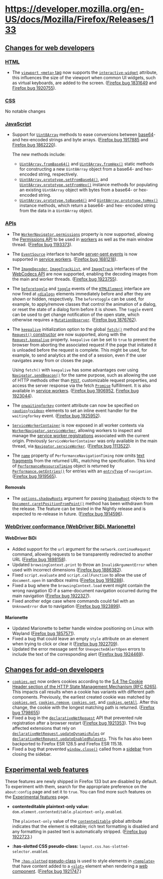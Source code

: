 # https://developer.mozilla.org/en-US/docs/Mozilla/Firefox/Releases/133

## [Changes for web developers](#changes_for_web_developers)

### [HTML](#html)

*   The [`viewport <meta>` tag](https://developer.mozilla.org/en-US/docs/Web/HTML/Guides/Viewport_meta_element) now supports the [`interactive-widget`](https://developer.mozilla.org/en-US/docs/Web/HTML/Guides/Viewport_meta_element#the_effect_of_interactive_ui_widgets) attribute, this influences the size of the viewport when common UI widgets, such as virtual keyboards, are added to the screen. ([Firefox bug 1831649](https://bugzil.la/1831649) and [Firefox bug 1920755](https://bugzil.la/1920755)).

### [CSS](#css)

No notable changes

### [JavaScript](#javascript)

*   Support for [`Uint8Array`](https://developer.mozilla.org/en-US/docs/Web/JavaScript/Reference/Global_Objects/Uint8Array) methods to ease conversions between [base64](https://developer.mozilla.org/en-US/docs/Glossary/Base64)\- and hex-encoded strings and byte arrays. ([Firefox bug 1917885](https://bugzil.la/1917885) and [Firefox bug 1862220](https://bugzil.la/1862220)).
    
    The new methods include:
    
    *   [`Uint8Array.fromBase64()`](https://developer.mozilla.org/en-US/docs/Web/JavaScript/Reference/Global_Objects/Uint8Array/fromBase64) and [`Uint8Array.fromHex()`](https://developer.mozilla.org/en-US/docs/Web/JavaScript/Reference/Global_Objects/Uint8Array/fromHex) static methods for constructing a new `Uint8Array` object from a base64- and hex-encoded string, respectively.
    *   [`Uint8Array.prototype.setFromBase64()`](https://developer.mozilla.org/en-US/docs/Web/JavaScript/Reference/Global_Objects/Uint8Array/setFromBase64), and [`Uint8Array.prototype.setFromHex()`](https://developer.mozilla.org/en-US/docs/Web/JavaScript/Reference/Global_Objects/Uint8Array/setFromHex) instance methods for populating an existing `Uint8Array` object with bytes from a base64- or hex-encoded string.
    *   [`Uint8Array.prototype.toBase64()`](https://developer.mozilla.org/en-US/docs/Web/JavaScript/Reference/Global_Objects/Uint8Array/toBase64) and [`Uint8Array.prototype.toHex()`](https://developer.mozilla.org/en-US/docs/Web/JavaScript/Reference/Global_Objects/Uint8Array/toHex) instance methods, which return a base64- and hex- encoded string from the data in a `Uint8Array` object.

### [APIs](#apis)

*   The [`WorkerNavigator.permissions`](https://developer.mozilla.org/en-US/docs/Web/API/WorkerNavigator/permissions) property is now supported, allowing the [Permissions API](https://developer.mozilla.org/en-US/docs/Web/API/Permissions_API) to be used in [workers](https://developer.mozilla.org/en-US/docs/Web/API/Web_Workers_API) as well as the main window thread. ([Firefox bug 1193373](https://bugzil.la/1193373)).
    
*   The [`EventSource`](https://developer.mozilla.org/en-US/docs/Web/API/EventSource) interface to handle [server-sent events](https://developer.mozilla.org/en-US/docs/Web/API/Server-sent_events) is now supported in [service workers](https://developer.mozilla.org/en-US/docs/Web/API/Service_Worker_API). ([Firefox bug 1681218](https://bugzil.la/1681218)).
    
*   The [`ImageDecoder`](https://developer.mozilla.org/en-US/docs/Web/API/ImageDecoder), [`ImageTrackList`](https://developer.mozilla.org/en-US/docs/Web/API/ImageTrackList), and [`ImageTrack`](https://developer.mozilla.org/en-US/docs/Web/API/ImageTrack) interfaces of the [WebCodecs API](https://developer.mozilla.org/en-US/docs/Web/API/WebCodecs_API) are now supported, enabling the decoding images from the main and worker threads. ([Firefox bug 1923755](https://bugzil.la/1923755)).
    
*   The [`beforetoggle`](https://developer.mozilla.org/en-US/docs/Web/API/HTMLElement/beforetoggle_event) and [`toggle`](https://developer.mozilla.org/en-US/docs/Web/API/HTMLElement/toggle_event) events of the [`HTMLElement`](https://developer.mozilla.org/en-US/docs/Web/API/HTMLElement) interface are now fired at [`<dialog>`](https://developer.mozilla.org/en-US/docs/Web/HTML/Reference/Elements/dialog) elements immediately before and after they are shown or hidden, respectively. The `beforetoggle` can be used, for example, to apply/remove classes that control the animation of a dialog, or reset the state of a dialog form before it is shown. The `toggle` event can be used to get change notification of the open state, which otherwise requires a [`MutationObserver`](https://developer.mozilla.org/en-US/docs/Web/API/MutationObserver). ([Firefox bug 1876762](https://bugzil.la/1876762)).
    
*   The [`keepalive`](https://developer.mozilla.org/en-US/docs/Web/API/RequestInit#keepalive) initialization option to the global [`fetch()`](https://developer.mozilla.org/en-US/docs/Web/API/Window/fetch "fetch()") method and the [`Request()` constructor](https://developer.mozilla.org/en-US/docs/Web/API/Request/Request#options) are now supported, along with the [`Request.keepalive`](https://developer.mozilla.org/en-US/docs/Web/API/Request/keepalive) property. `keepalive` can be set to `true` to prevent the browser from aborting the associated request if the page that initiated it is unloaded before the request is complete. This might be used, for example, to send analytics at the end of a session, even if the user navigates away from or closes the page.
    
    Using `fetch()` with `keepalive` has some advantages over using [`Navigator.sendBeacon()`](https://developer.mozilla.org/en-US/docs/Web/API/Navigator/sendBeacon) for the same purpose, such as allowing the use of HTTP methods other than [`POST`](https://developer.mozilla.org/en-US/docs/Web/HTTP/Reference/Methods/POST), customizable request properties, and access the server response via the fetch [`Promise`](https://developer.mozilla.org/en-US/docs/Web/JavaScript/Reference/Global_Objects/Promise) fulfillment. It is also available in [service workers](https://developer.mozilla.org/en-US/docs/Web/API/Service_Worker_API). ([Firefox bug 1906952](https://bugzil.la/1906952), [Firefox bug 1923044](https://bugzil.la/1923044)).
    
*   The [`onwaitingforkey`](https://developer.mozilla.org/en-US/docs/Web/API/HTMLMediaElement/waitingforkey_event) content attribute can now be specified on [`<audio>`](https://developer.mozilla.org/en-US/docs/Web/HTML/Reference/Elements/audio)/[`<video>`](https://developer.mozilla.org/en-US/docs/Web/HTML/Reference/Elements/video) elements to set an inline event handler for the `waitingforkey` event. ([Firefox bug 1925952](https://bugzil.la/1925952)).
    
*   [`ServiceWorkerContainer`](https://developer.mozilla.org/en-US/docs/Web/API/ServiceWorkerContainer) is now exposed in all worker contexts via [`WorkerNavigator.serviceWorker`](https://developer.mozilla.org/en-US/docs/Web/API/WorkerNavigator/serviceWorker), allowing workers to inspect and manage the [service worker registrations](https://developer.mozilla.org/en-US/docs/Web/API/ServiceWorkerRegistration "service worker registrations") associated with the current origin. Previously `ServiceWorkerContainer` was only available in the main thread, via [`Navigator.serviceWorker`](https://developer.mozilla.org/en-US/docs/Web/API/Navigator/serviceWorker). ([Firefox bug 1113522](https://bugzil.la/1113522)).
    
*   The [`name`](https://developer.mozilla.org/en-US/docs/Web/API/PerformanceNavigationTiming#performanceentry.name) property of `PerformanceNavigationTiming` now omits [text fragments](https://developer.mozilla.org/en-US/docs/Web/URI/Reference/Fragment/Text_fragments) from the returned URL, matching the specification. This kind of [`PerformanceResourceTiming`](https://developer.mozilla.org/en-US/docs/Web/API/PerformanceResourceTiming) object is returned by [`Performance.getEntries()`](https://developer.mozilla.org/en-US/docs/Web/API/Performance/getEntries) for entries with an [`entryType`](https://developer.mozilla.org/en-US/docs/Web/API/PerformanceEntry/entryType "entryType") of `navigation`. ([Firefox bug 1919565](https://bugzil.la/1919565)).
    

#### Removals

*   The [`options.shadowRoots`](https://developer.mozilla.org/en-US/docs/Web/API/Document/caretPositionFromPoint#shadowroots) argument for passing [`ShadowRoot`](https://developer.mozilla.org/en-US/docs/Web/API/ShadowRoot) objects to the [`Document.caretPositionFromPoint()`](https://developer.mozilla.org/en-US/docs/Web/API/Document/caretPositionFromPoint) method has been withdrawn from the release. The feature can be tested in the Nightly release and is expected to re-release in future. ([Firefox bug 1914596](https://bugzil.la/1914596)).

### [WebDriver conformance (WebDriver BiDi, Marionette)](#webdriver_conformance_webdriver_bidi_marionette)

#### WebDriver BiDi

*   Added support for the `url` argument for the `network.continueRequest` command, allowing requests to be transparently redirected to another URL ([Firefox bug 1898158](https://bugzil.la/1898158)).
*   Updated `browsingContext.print` to throw an `InvalidArgumentError` when used with incorrect dimensions ([Firefox bug 1886382](https://bugzil.la/1886382)).
*   Fixed `script.evaluate` and `script.callFunction` to allow the use of `document.open` in sandbox realms ([Firefox bug 1918288](https://bugzil.la/1918288)).
*   Fixed a bug where the `browsingContext.load` event might contain the wrong navigation ID if a same-document navigation occurred during the main navigation ([Firefox bug 1922327](https://bugzil.la/1922327)).
*   Fixed another edge case where commands could fail with an `UnknownError` due to navigation ([Firefox bug 1923899](https://bugzil.la/1923899)).

#### Marionette

*   Updated Marionette to better handle window positioning on Linux with Wayland ([Firefox bug 1857571](https://bugzil.la/1857571)).
*   Fixed a bug that could leave an empty `style` attribute on an element when trying to click or clear it ([Firefox bug 1922709](https://bugzil.la/1922709)).
*   Updated the error message sent for `UnexpectedAlertOpen` errors to include the text of the corresponding alert ([Firefox bug 1924469](https://bugzil.la/1924469)).

## [Changes for add-on developers](#changes_for_add-on_developers)

*   [`cookies.get`](https://developer.mozilla.org/en-US/docs/Mozilla/Add-ons/WebExtensions/API/cookies/get) now orders cookies according to the [5.4 The Cookie Header section of the HTTP State Management Mechanism (RFC 6265)](https://datatracker.ietf.org/doc/html/rfc6265#section-5.4). This impacts call results when a cookie has variants with different path components. Previously, the earliest created cookie was matched by [`cookies.get`](https://developer.mozilla.org/en-US/docs/Mozilla/Add-ons/WebExtensions/API/cookies/get), [`cookies.remove`](https://developer.mozilla.org/en-US/docs/Mozilla/Add-ons/WebExtensions/API/cookies/remove), [`cookies.set`](https://developer.mozilla.org/en-US/docs/Mozilla/Add-ons/WebExtensions/API/cookies/set), and [`cookies.getAll`](https://developer.mozilla.org/en-US/docs/Mozilla/Add-ons/WebExtensions/API/cookies/getAll). After this change, the cookie with the longest matching path is returned. ([Firefox bug 1798655](https://bugzil.la/1798655))
*   Fixed a bug in the [`declarativeNetRequest`](https://developer.mozilla.org/en-US/docs/Mozilla/Add-ons/WebExtensions/API/declarativeNetRequest) API that prevented rule registration after a browser restart ([Firefox bug 1921353](https://bugzil.la/1921353)). This bug affected extensions that rely on [`declarativeNetRequest.updateDynamicRules`](https://developer.mozilla.org/en-US/docs/Mozilla/Add-ons/WebExtensions/API/declarativeNetRequest/updateDynamicRules) or [`declarativeNetRequest.updateEnabledRulesets`](https://developer.mozilla.org/en-US/docs/Mozilla/Add-ons/WebExtensions/API/declarativeNetRequest/updateEnabledRulesets). This fix has also been backported to Firefox ESR 128.5 and Firefox ESR 115.18.
*   Fixed a bug that prevented [`window.close()`](https://developer.mozilla.org/en-US/docs/Web/API/Window/close) called from a [sidebar](https://developer.mozilla.org/en-US/docs/Mozilla/Add-ons/WebExtensions/user_interface/Sidebars) from closing the sidebar.

## [Experimental web features](#experimental_web_features)

These features are newly shipped in Firefox 133 but are disabled by default. To experiment with them, search for the appropriate preference on the `about:config` page and set it to `true`. You can find more such features on the [Experimental features](https://developer.mozilla.org/en-US/docs/Mozilla/Firefox/Experimental_features) page.

*   **contenteditable plaintext-only value:** `dom.element.contenteditable.plaintext-only.enabled`.
    
    The `plaintext-only` value of the [`contenteditable`](https://developer.mozilla.org/en-US/docs/Web/HTML/Reference/Global_attributes/contenteditable) global attribute indicates that the element is editable; rich text formatting is disabled and any formatting in pasted text is automatically stripped. ([Firefox bug 1922723](https://bugzil.la/1922723).)
    
*   **:has-slotted CSS pseudo-class:** `layout.css.has-slotted-selector.enabled`.
    
    The [`:has-slotted`](https://developer.mozilla.org/en-US/docs/Web/CSS/:has-slotted) [pseudo-class](https://developer.mozilla.org/en-US/docs/Web/CSS/Pseudo-classes) is used to style elements in [`<template>`](https://developer.mozilla.org/en-US/docs/Web/HTML/Reference/Elements/template) that have content added to a [`<slot>`](https://developer.mozilla.org/en-US/docs/Web/HTML/Reference/Elements/slot) element when rendering a [web component](https://developer.mozilla.org/en-US/docs/Web/API/Web_components). ([Firefox bug 1921747](https://bugzil.la/1921747).)